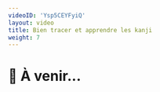 ```yaml
---
videoID: 'Ysp5CEYFyiQ'
layout: video
title: Bien tracer et apprendre les kanji
weight: 7
---
```


# 👷 À venir...
